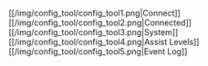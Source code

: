 [[/img/config_tool/config_tool1.png|Connect]]
[[/img/config_tool/config_tool2.png|Connected]]
[[/img/config_tool/config_tool3.png|System]]
[[/img/config_tool/config_tool4.png|Assist Levels]]
[[/img/config_tool/config_tool5.png|Event Log]]